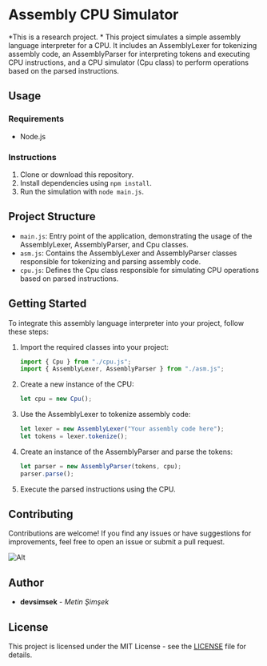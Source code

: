 # Assembly CPU Simulator
*This is a research project. *
This project simulates a simple assembly language interpreter for a CPU. It includes an AssemblyLexer for tokenizing assembly code, an AssemblyParser for interpreting tokens and executing CPU instructions, and a CPU simulator (Cpu class) to perform operations based on the parsed instructions.

## Usage

### Requirements
- Node.js

### Instructions
1. Clone or download this repository.
2. Install dependencies using `npm install`.
3. Run the simulation with `node main.js`.

## Project Structure

- `main.js`: Entry point of the application, demonstrating the usage of the AssemblyLexer, AssemblyParser, and Cpu classes.
- `asm.js`: Contains the AssemblyLexer and AssemblyParser classes responsible for tokenizing and parsing assembly code.
- `cpu.js`: Defines the Cpu class responsible for simulating CPU operations based on parsed instructions.

## Getting Started

To integrate this assembly language interpreter into your project, follow these steps:

1. Import the required classes into your project:
    ```javascript
    import { Cpu } from "./cpu.js";
    import { AssemblyLexer, AssemblyParser } from "./asm.js";
    ```

2. Create a new instance of the CPU:
    ```javascript
    let cpu = new Cpu();
    ```

3. Use the AssemblyLexer to tokenize assembly code:
    ```javascript
    let lexer = new AssemblyLexer("Your assembly code here");
    let tokens = lexer.tokenize();
    ```

4. Create an instance of the AssemblyParser and parse the tokens:
    ```javascript
    let parser = new AssemblyParser(tokens, cpu);
    parser.parse();
    ```

5. Execute the parsed instructions using the CPU.

## Contributing

Contributions are welcome! If you find any issues or have suggestions for improvements, feel free to open an issue or submit a pull request.

![Alt](https://repobeats.axiom.co/api/embed/3c9701bf073a12a281d83dce312ba691ca40d0fb.svg "Repobeats analytics image")

## Author

- **devsimsek** - *Metin Şimşek*

## License

This project is licensed under the MIT License - see the [LICENSE](https://devsimsek.mit-license.org) file for details.
